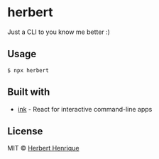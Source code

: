 # herbert 
Just a CLI to you know me better :)


## Usage

```
$ npx herbert
```


## Built with

- [ink](https://github.com/vadimdemedes/ink) - React for interactive command-line apps


## License

MIT © [Herbert Henrique](http://herberthenrique.com)

